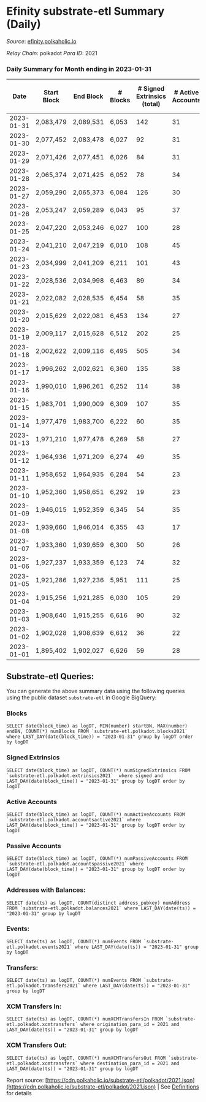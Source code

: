 # Efinity substrate-etl Summary (Daily)

_Source_: [efinity.polkaholic.io](https://efinity.polkaholic.io)

*Relay Chain*: polkadot
*Para ID*: 2021



### Daily Summary for Month ending in 2023-01-31


| Date | Start Block | End Block | # Blocks | # Signed Extrinsics (total) | # Active Accounts | # Passive | # New | # Addresses with Balances | # Events | # Transfers | # XCM Transfers In | # XCM Transfers Out | Issues | 
| ---- | ----------- | --------- | -------- | --------------------------- | ----------------- | --------- | ----- | ------------------------- | -------- | ----------- | ------------------ | ------------------- | ------ |
| 2023-01-31 | 2,083,479 | 2,089,531 | 6,053 | 142 | 31 | 8 | 4 | 15,989 | 13,248 | 24  |   |   |  |
| 2023-01-30 | 2,077,452 | 2,083,478 | 6,027 | 92 | 31 | 9 | 4 | 15,987 | 12,689 | 26  |   |   |  |
| 2023-01-29 | 2,071,426 | 2,077,451 | 6,026 | 84 | 31 | 6 | 7 | 15,984 | 12,707 | 18  |   |   |  |
| 2023-01-28 | 2,065,374 | 2,071,425 | 6,052 | 78 | 34 | 9 | 3 | 15,977 | 12,700 | 21  |   |   |  |
| 2023-01-27 | 2,059,290 | 2,065,373 | 6,084 | 126 | 30 | 14 | 5 | 15,975 | 12,987 | 25  |   |   |  |
| 2023-01-26 | 2,053,247 | 2,059,289 | 6,043 | 95 | 37 | 9 | 5 | 15,972 | 12,760 | 30  |   |   |  |
| 2023-01-25 | 2,047,220 | 2,053,246 | 6,027 | 100 | 28 | 4 | 6 | 15,968 | 12,778 | 16  |   |   |  |
| 2023-01-24 | 2,041,210 | 2,047,219 | 6,010 | 108 | 45 | 10 | 3 | 15,963 | 12,792 | 30  |   |   |  |
| 2023-01-23 | 2,034,999 | 2,041,209 | 6,211 | 101 | 43 | 9 | 5 | 15,960 | 13,176 | 27  |   |   |  |
| 2023-01-22 | 2,028,536 | 2,034,998 | 6,463 | 89 | 34 | 6 | 4 | 15,955 | 13,613 | 17  |   |   |  |
| 2023-01-21 | 2,022,082 | 2,028,535 | 6,454 | 58 | 35 | 9 | 8 | 15,952 | 13,319 | 21  |   |   |  |
| 2023-01-20 | 2,015,629 | 2,022,081 | 6,453 | 134 | 27 | 12 | 5 | 15,945 | 13,947 | 28  |   |   |  |
| 2023-01-19 | 2,009,117 | 2,015,628 | 6,512 | 202 | 25 | 16 | 7 | 15,941 | 14,703 | 28  |   |   |  |
| 2023-01-18 | 2,002,622 | 2,009,116 | 6,495 | 505 | 34 | 16 | 8 | 15,934 | 17,473 | 42  |   |   |  |
| 2023-01-17 | 1,996,262 | 2,002,621 | 6,360 | 135 | 38 | 10 | 10 | 15,927 | 13,755 | 34  |   |   |  |
| 2023-01-16 | 1,990,010 | 1,996,261 | 6,252 | 114 | 38 | 19 | 13 | 15,920 | 13,115 | 44  |   |   |  |
| 2023-01-15 | 1,983,701 | 1,990,009 | 6,309 | 107 | 35 | 10 | 5 | 15,907 | 13,146 | 23  |   |   |  |
| 2023-01-14 | 1,977,479 | 1,983,700 | 6,222 | 60 | 35 | 7 | 9 | 15,903 | 12,773 | 32  |   |   |  |
| 2023-01-13 | 1,971,210 | 1,977,478 | 6,269 | 58 | 27 | 4 | 6 | 15,894 | 12,884 | 18  |   |   |  |
| 2023-01-12 | 1,964,936 | 1,971,209 | 6,274 | 49 | 35 | 8 | 3 | 15,888 | 12,874 | 18  |   |   |  |
| 2023-01-11 | 1,958,652 | 1,964,935 | 6,284 | 54 | 23 | 3 | 3 | 15,886 | 12,994 | 13  |   |   |  |
| 2023-01-10 | 1,952,360 | 1,958,651 | 6,292 | 19 | 23 | 4 | 2 | 15,883 | 12,730 | 11  |   |   |  |
| 2023-01-09 | 1,946,015 | 1,952,359 | 6,345 | 54 | 35 | 4 | 4 | 15,881 | 13,098 | 16  |   |   |  |
| 2023-01-08 | 1,939,660 | 1,946,014 | 6,355 | 43 | 17 | 7 | 3 | 15,878 | 13,088 | 12  |   |   |  |
| 2023-01-07 | 1,933,360 | 1,939,659 | 6,300 | 50 | 26 | 3 | 4 | 15,875 | 13,031 | 5  |   |   |  |
| 2023-01-06 | 1,927,237 | 1,933,359 | 6,123 | 74 | 32 | 2 | 2 | 15,871 | 12,837 | 13  |   |   |  |
| 2023-01-05 | 1,921,286 | 1,927,236 | 5,951 | 111 | 25 | 9 | 9 | 15,869 | 12,837 | 20  |   |   |  |
| 2023-01-04 | 1,915,256 | 1,921,285 | 6,030 | 105 | 29 | 10 | 2 | 15,860 | 12,886 | 20  |   |   |  |
| 2023-01-03 | 1,908,640 | 1,915,255 | 6,616 | 90 | 32 | 6 | 6 | 15,858 | 13,939 | 18  |   |   |  |
| 2023-01-02 | 1,902,028 | 1,908,639 | 6,612 | 36 | 22 | 2 | 2 | 15,853 | 13,479 | 7  |   |   |  |
| 2023-01-01 | 1,895,402 | 1,902,027 | 6,626 | 59 | 28 | 10 | 5 | 15,851 | 13,688 | 14  |   |   |  |

## Substrate-etl Queries:
You can generate the above summary data using the following queries using the public dataset `substrate-etl` in Google BigQuery:


### Blocks
```
SELECT date(block_time) as logDT, MIN(number) startBN, MAX(number) endBN, COUNT(*) numBlocks FROM `substrate-etl.polkadot.blocks2021`  where LAST_DAY(date(block_time)) = "2023-01-31" group by logDT order by logDT
```


### Signed Extrinsics
```
SELECT date(block_time) as logDT, COUNT(*) numSignedExtrinsics FROM `substrate-etl.polkadot.extrinsics2021`  where signed and LAST_DAY(date(block_time)) = "2023-01-31" group by logDT order by logDT
```


### Active Accounts
```
SELECT date(block_time) as logDT, COUNT(*) numActiveAccounts FROM `substrate-etl.polkadot.accountsactive2021` where LAST_DAY(date(block_time)) = "2023-01-31" group by logDT order by logDT
```


### Passive Accounts
```
SELECT date(block_time) as logDT, COUNT(*) numPassiveAccounts FROM `substrate-etl.polkadot.accountspassive2021` where LAST_DAY(date(block_time)) = "2023-01-31" group by logDT order by logDT
```


### Addresses with Balances:
```
SELECT date(ts) as logDT, COUNT(distinct address_pubkey) numAddress FROM `substrate-etl.polkadot.balances2021` where LAST_DAY(date(ts)) = "2023-01-31" group by logDT
```


### Events:
```
SELECT date(ts) as logDT, COUNT(*) numEvents FROM `substrate-etl.polkadot.events2021` where LAST_DAY(date(ts)) = "2023-01-31" group by logDT
```


### Transfers:
```
SELECT date(ts) as logDT, COUNT(*) numEvents FROM `substrate-etl.polkadot.transfers2021` where LAST_DAY(date(ts)) = "2023-01-31" group by logDT
```


### XCM Transfers In:
```
SELECT date(ts) as logDT, COUNT(*) numXCMTransfersIn FROM `substrate-etl.polkadot.xcmtransfers` where origination_para_id = 2021 and LAST_DAY(date(ts)) = "2023-01-31" group by logDT
```


### XCM Transfers Out:
```
SELECT date(ts) as logDT, COUNT(*) numXCMTransfersOut FROM `substrate-etl.polkadot.xcmtransfers` where destination_para_id = 2021 and LAST_DAY(date(ts)) = "2023-01-31" group by logDT
```



Report source: [https://cdn.polkaholic.io/substrate-etl/polkadot/2021.json](https://cdn.polkaholic.io/substrate-etl/polkadot/2021.json) | See [Definitions](/DEFINITIONS.md) for details

